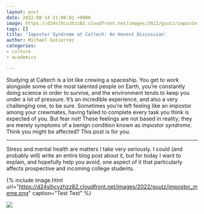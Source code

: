 ```yaml
---
layout: post
date: 2022-08-14 21:00:01 +0000
image: https://d24slhcvzhzz82.cloudfront.net/images/2022/guutz/impostor_title.png
tags: []
title: 'Impostor Syndrome at Caltech: An Honest Discussion'
author: Michael Gutierrez
categories:
- culture
- academics

---
```

Studying at Caltech is a lot like crewing a spaceship. You get to work alongside some of the most talented people on Earth, you’re constantly doing science in order to survive, and the environment tends to keep you under a lot of pressure. It’s an incredible experience, and also a very challenging one, to be sure. Sometimes you’re left feeling like an impostor among your crewmates, having failed to complete every task you think is expected of you. But fear not! These feelings are not based in reality; they are merely symptoms of a benign condition known as _impostor syndrome_. Think you might be affected? This post is for you.

***

Stress and mental health are matters I take very seriously. I could (and probably will) write an entire blog post about it, but for today I want to explain, and hopefully help you avoid, one aspect of it that particularly affects prospective and incoming college students.

{% include image.html url="https://d24slhcvzhzz82.cloudfront.net/images/2022/guutz/impostor_meme.png" caption="Test Test" %}

![](https://d24slhcvzhzz82.cloudfront.net/images/2022/guutz/impostor_meme.png)